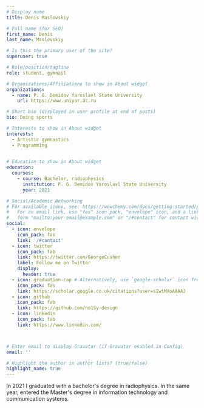 ```yaml
---
# Display name
title: Denis Maslovskiy

# Full name (for SEO)
first_name: Denis
last_name: Maslovskiy

# Is this the primary user of the site?
superuser: true

# Role/position/tagline
role: student, gymnast

# Organizations/Affiliations to show in About widget
organizations:
  - name: P. G. Demidov Yaroslavl State University
    url: https://www.uniyar.ac.ru

# Short bio (displayed in user profile at end of posts)
bio: Doing sports

# Interests to show in About widget
interests:
  - Artistic gymnastics
  - Programming
  

# Education to show in About widget
education:
  courses:
    - course: Bachelor, radiophysics
      institution: P. G. Demidov Yaroslavl State University
      year: 2021 

# Social/Academic Networking
# For available icons, see: https://wowchemy.com/docs/getting-started/page-builder/#icons
#   For an email link, use "fas" icon pack, "envelope" icon, and a link in the
#   form "mailto:your-email@example.com" or "/#contact" for contact widget.
social:
  - icon: envelope
    icon_pack: fas
    link: '/#contact'
  - icon: twitter
    icon_pack: fab
    link: https://twitter.com/GeorgeCushen
    label: Follow me on Twitter
    display:
      header: true
  - icon: graduation-cap # Alternatively, use `google-scholar` icon from `ai` icon pack
    icon_pack: fas
    link: https://scholar.google.co.uk/citations?user=sIwtMXoAAAAJ
  - icon: github
    icon_pack: fab
    link: https://github.com/no1Sy-design
  - icon: linkedin
    icon_pack: fab
    link: https://www.linkedin.com/



# Enter email to display Gravatar (if Gravatar enabled in Config)
email: ''

# Highlight the author in author lists? (true/false)
highlight_name: true
---
```


In 2021 I graduated with a bachelor's degree in radiophysics. In the same year, entered the Master's degree in information technology and communication systems.
